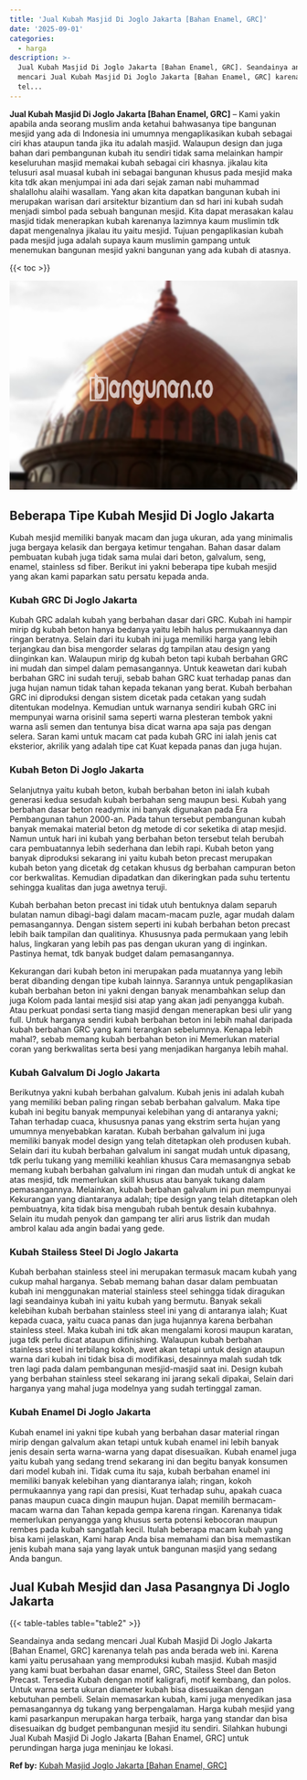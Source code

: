 ```yaml
---
title: 'Jual Kubah Masjid Di Joglo Jakarta [Bahan Enamel, GRC]'
date: '2025-09-01'
categories:
  - harga
description: >-
  Jual Kubah Masjid Di Joglo Jakarta [Bahan Enamel, GRC]. Seandainya anda sedang
  mencari Jual Kubah Masjid Di Joglo Jakarta [Bahan Enamel, GRC] karenanya
  tel...
---
```


**Jual Kubah Masjid Di Joglo Jakarta \[Bahan Enamel, GRC\]** – Kami yakin apabila anda seorang muslim anda ketahui bahwasanya tipe bangunan mesjid yang ada di Indonesia ini umumnya mengaplikasikan kubah sebagai ciri khas ataupun tanda jika itu adalah masjid. Walaupun design dan juga bahan dari pembangunan kubah itu sendiri tidak sama melainkan hampir keseluruhan masjid memakai kubah sebagai ciri khasnya. jikalau kita telusuri asal muasal kubah ini sebagai bangunan khusus pada mesjid maka kita tdk akan menjumpai ini ada dari sejak zaman nabi muhammad shalallohu alaihi wasallam. Yang akan kita dapatkan bangunan kubah ini merupakan warisan dari arsitektur bizantium dan sd hari ini kubah sudah menjadi simbol pada sebuah bangunan mesjid. Kita dapat merasakan kalau masjid tidak menerapkan kubah karenanya lazimnya kaum muslimin tdk dapat mengenalnya jikalau itu yaitu mesjid. Tujuan pengaplikasian kubah pada mesjid juga adalah supaya kaum muslimin gampang untuk menemukan bangunan mesjid yakni bangunan yang ada kubah di atasnya.

{{< toc >}}

![Jual Kubah Masjid Di Joglo Jakarta [Bahan Enamel, GRC]](/images/jual-kubah-masjid-23.png)

## Beberapa Tipe Kubah Mesjid Di Joglo Jakarta

Kubah mesjid memiliki banyak macam dan juga ukuran, ada yang minimalis juga bergaya kelasik dan bergaya ketimur tengahan. Bahan dasar dalam pembuatan kubah juga tidak sama mulai dari beton, galvalum, seng, enamel, stainless sd fiber. Berikut ini yakni beberapa tipe kubah mesjid yang akan kami paparkan satu persatu kepada anda.

### Kubah GRC Di Joglo Jakarta

Kubah GRC adalah kubah yang berbahan dasar dari GRC. Kubah ini hampir mirip dg kubah beton hanya bedanya yaitu lebih halus permukaannya dan ringan beratnya. Selain dari itu kubah ini juga memiliki harga yang lebih terjangkau dan bisa mengorder selaras dg tampilan atau design yang diinginkan kan. Walaupun mirip dg kubah beton tapi kubah berbahan GRC ini mudah dan simpel dalam pemasangannya. Untuk keawetan dari kubah berbahan GRC ini sudah teruji, sebab bahan GRC kuat terhadap panas dan juga hujan namun tidak tahan kepada tekanan yang berat. Kubah berbahan GRC ini diproduksi dengan sistem dicetak pada cetakan yang sudah ditentukan modelnya. Kemudian untuk warnanya sendiri kubah GRC ini mempunyai warna orisinil sama seperti warna plesteran tembok yakni warna asli semen dan tentunya bisa dicat warna apa saja pas dengan selera. Saran kami untuk macam cat pada kubah GRC ini ialah jenis cat eksterior, akrilik yang adalah tipe cat Kuat kepada panas dan juga hujan.

### Kubah Beton Di Joglo Jakarta

Selanjutnya yaitu kubah beton, kubah berbahan beton ini ialah kubah generasi kedua sesudah kubah berbahan seng maupun besi. Kubah yang berbahan dasar beton readymix ini banyak digunakan pada Era Pembangunan tahun 2000-an. Pada tahun tersebut pembangunan kubah banyak memakai material beton dg metode di cor seketika di atap mesjid. Namun untuk hari ini kubah yang berbahan beton tersebut telah berubah cara pembuatannya lebih sederhana dan lebih rapi. Kubah beton yang banyak diproduksi sekarang ini yaitu kubah beton precast merupakan kubah beton yang dicetak dg cetakan khusus dg berbahan campuran beton cor berkwalitas. Kemudian dipadatkan dan dikeringkan pada suhu tertentu sehingga kualitas dan juga awetnya teruji.

Kubah berbahan beton precast ini tidak utuh bentuknya dalam separuh bulatan namun dibagi-bagi dalam macam-macam puzle, agar mudah dalam pemasangannya. Dengan sistem seperti ini kubah berbahan beton precast lebih baik tampilan dan qualitinya. Khususnya pada permukaan yang lebih halus, lingkaran yang lebih pas pas dengan ukuran yang di inginkan. Pastinya hemat, tdk banyak budget dalam pemasangannya.

Kekurangan dari kubah beton ini merupakan pada muatannya yang lebih berat dibanding dengan tipe kubah lainnya. Sarannya untuk pengaplikasian kubah berbahan beton ini yakni dengan banyak menambahkan selup dan juga Kolom pada lantai mesjid sisi atap yang akan jadi penyangga kubah. Atau perkuat pondasi serta tiang masjid dengan menerapkan besi ulir yang full. Untuk harganya sendiri kubah berbahan beton ini lebih mahal daripada kubah berbahan GRC yang kami terangkan sebelumnya. Kenapa lebih mahal?, sebab memang kubah berbahan beton ini Memerlukan material coran yang berkwalitas serta besi yang menjadikan harganya lebih mahal.

### Kubah Galvalum Di Joglo Jakarta

Berikutnya yakni kubah berbahan galvalum. Kubah jenis ini adalah kubah yang memiliki beban paling ringan sebab berbahan galvalum. Maka tipe kubah ini begitu banyak mempunyai kelebihan yang di antaranya yakni; Tahan terhadap cuaca, khususnya panas yang ekstrim serta hujan yang umumnya menyebabkan karatan. Kubah berbahan galvalum ini juga memiliki banyak model design yang telah ditetapkan oleh produsen kubah. Selain dari itu kubah berbahan galvalum ini sangat mudah untuk dipasang, tdk perlu tukang yang memiliki keahlian khusus Cara memasangnya sebab memang kubah berbahan galvalum ini ringan dan mudah untuk di angkat ke atas mesjid, tdk memerlukan skill khusus atau banyak tukang dalam pemasangannya. Melainkan, kubah berbahan galvalum ini pun mempunyai Kekurangan yang diantaranya adalah; tipe design yang telah ditetapkan oleh pembuatnya, kita tidak bisa mengubah rubah bentuk desain kubahnya. Selain itu mudah penyok dan gampang ter aliri arus listrik dan mudah ambrol kalau ada angin badai yang gede.

### Kubah Stailess Steel Di Joglo Jakarta

Kubah berbahan stainless steel ini merupakan termasuk macam kubah yang cukup mahal harganya. Sebab memang bahan dasar dalam pembuatan kubah ini menggunakan material stainless steel sehingga tidak diragukan lagi seandainya kubah ini yaitu kubah yang bermutu. Banyak sekali kelebihan kubah berbahan stainless steel ini yang di antaranya ialah; Kuat kepada cuaca, yaitu cuaca panas dan juga hujannya karena berbahan stainless steel. Maka kubah ini tdk akan mengalami korosi maupun karatan, juga tdk perlu dicat ataupun difinishing. Walaupun kubah berbahan stainless steel ini terbilang kokoh, awet akan tetapi untuk design ataupun warna dari kubah ini tidak bisa di modifikasi, desainnya malah sudah tdk tren lagi pada dalam pembangunan mesjid-masjid saat ini. Design kubah yang berbahan stainless steel sekarang ini jarang sekali dipakai, Selain dari harganya yang mahal juga modelnya yang sudah tertinggal zaman.

### Kubah Enamel Di Joglo Jakarta

Kubah enamel ini yakni tipe kubah yang berbahan dasar material ringan mirip dengan galvalum akan tetapi untuk kubah enamel ini lebih banyak jenis desain serta warna-warna yang dapat disesuaikan. Kubah enamel juga yaitu kubah yang sedang trend sekarang ini dan begitu banyak konsumen dari model kubah ini. Tidak cuma itu saja, kubah berbahan enamel ini memiliki banyak kelebihan yang diantaranya ialah; ringan, kokoh permukaannya yang rapi dan presisi, Kuat terhadap suhu, apakah cuaca panas maupun cuaca dingin maupun hujan. Dapat memilih bermacam-macam warna dan Tahan kepada gempa karena ringan. Karenanya tidak memerlukan penyangga yang khusus serta potensi kebocoran maupun rembes pada kubah sangatlah kecil. Itulah beberapa macam kubah yang bisa kami jelaskan, Kami harap Anda bisa memahami dan bisa memastikan jenis kubah mana saja yang layak untuk bangunan masjid yang sedang Anda bangun.

## Jual Kubah Mesjid dan Jasa Pasangnya Di Joglo Jakarta

{{< table-tables table="table2" >}}

Seandainya anda sedang mencari Jual Kubah Masjid Di Joglo Jakarta \[Bahan Enamel, GRC\] karenanya telah pas anda berada web ini. Karena kami yaitu perusahaan yang memproduksi kubah masjid. Kubah masjid yang kami buat berbahan dasar enamel, GRC, Stailess Steel dan Beton Precast. Tersedia Kubah dengan motif kaligrafi, motif kembang, dan polos. Untuk warna serta ukuran diameter kubah bisa disesuaikan dengan kebutuhan pembeli. Selain memasarkan kubah, kami juga menyedikan jasa pemasangannya dg tukang yang berpengalaman. Harga kubah mesjid yang kami pasarkanpun merupakan harga terbaik, harga yang standar dan bisa disesuaikan dg budget pembangunan mesjid itu sendiri. Silahkan hubungi Jual Kubah Masjid Di Joglo Jakarta \[Bahan Enamel, GRC\] untuk perundingan harga juga meninjau ke lokasi.

**Ref by:** [Kubah Masjid Joglo Jakarta [Bahan Enamel, GRC]](https://id.wikipedia.org/wiki/Kubah)
